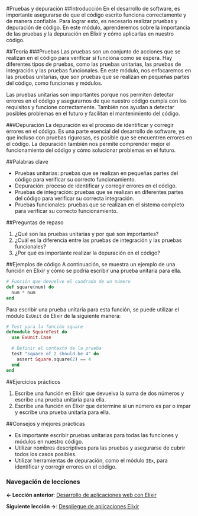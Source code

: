
#Pruebas y depuración
##Introducción
En el desarrollo de software, es importante asegurarse de que el código escrito funciona correctamente y de manera confiable. Para lograr esto, es necesario realizar pruebas y depuración de código. En este módulo, aprenderemos sobre la importancia de las pruebas y la depuración en Elixir y cómo aplicarlas en nuestro código.

##Teoría
###Pruebas
Las pruebas son un conjunto de acciones que se realizan en el código para verificar si funciona como se espera. Hay diferentes tipos de pruebas, como las pruebas unitarias, las pruebas de integración y las pruebas funcionales. En este módulo, nos enfocaremos en las pruebas unitarias, que son pruebas que se realizan en pequeñas partes del código, como funciones y módulos.

Las pruebas unitarias son importantes porque nos permiten detectar errores en el código y asegurarnos de que nuestro código cumpla con los requisitos y funcione correctamente. También nos ayudan a detectar posibles problemas en el futuro y facilitan el mantenimiento del código.

###Depuración
La depuración es el proceso de identificar y corregir errores en el código. Es una parte esencial del desarrollo de software, ya que incluso con pruebas rigurosas, es posible que se encuentren errores en el código. La depuración también nos permite comprender mejor el funcionamiento del código y cómo solucionar problemas en el futuro.

##Palabras clave
- Pruebas unitarias: pruebas que se realizan en pequeñas partes del código para verificar su correcto funcionamiento.
- Depuración: proceso de identificar y corregir errores en el código.
- Pruebas de integración: pruebas que se realizan en diferentes partes del código para verificar su correcta integración.
- Pruebas funcionales: pruebas que se realizan en el sistema completo para verificar su correcto funcionamiento.

##Preguntas de repaso
1. ¿Qué son las pruebas unitarias y por qué son importantes?
2. ¿Cuál es la diferencia entre las pruebas de integración y las pruebas funcionales?
3. ¿Por qué es importante realizar la depuración en el código?

##Ejemplos de código
A continuación, se muestra un ejemplo de una función en Elixir y cómo se podría escribir una prueba unitaria para ella.

```elixir
# Función que devuelve el cuadrado de un número
def square(num) do
  num * num
end
```

Para escribir una prueba unitaria para esta función, se puede utilizar el módulo `ExUnit` de Elixir de la siguiente manera:

```elixir
# Test para la función square
defmodule SquareTest do
  use ExUnit.Case

  # Definir el contexto de la prueba
  test "square of 2 should be 4" do
    assert Square.square(2) == 4
  end
end
```

##Ejercicios prácticos
1. Escribe una función en Elixir que devuelva la suma de dos números y escribe una prueba unitaria para ella.
2. Escribe una función en Elixir que determine si un número es par o impar y escribe una prueba unitaria para ella.

##Consejos y mejores prácticas
- Es importante escribir pruebas unitarias para todas las funciones y módulos en nuestro código.
- Utilizar nombres descriptivos para las pruebas y asegurarse de cubrir todos los casos posibles.
- Utilizar herramientas de depuración, como el módulo `IEx`, para identificar y corregir errores en el código.

### Navegación de lecciones

**<- Lección anterior**: [Desarrollo de aplicaciones web con Elixir](desarrollo_de_aplicaciones_web_con_elixir.md)

**Siguiente lección ->**: [Despliegue de aplicaciones Elixir](despliegue_de_aplicaciones_elixir.md)

